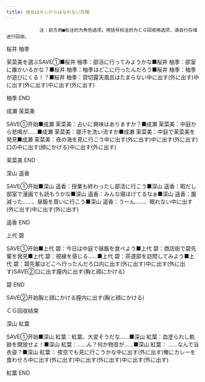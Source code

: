 ```yaml
---
title: 彼女はオレからはなれない攻略
---
```


                注：前方用■标注的为角色选项。用括号标注的为ＣＧ回收用选项，请自行存储进行回收。

桜井 柚季

茉菜美を選ぶSAVE①■桜井 柚季：部活に行ってみようかな■桜井 柚季：部室に誰かいるかな？■桜井 柚季：柚季はどこに行ったんだろう■桜井 柚季：柚季が遊びにくる！？■桜井 柚季：貸切露天風呂はたまらない中に出す(外に出す)中に出す(外に出す)中に出す(外に出す)

柚季 END

成瀬 茉菜美

SAVE①开始■成瀬 茉菜美：占いに興味はありますか？■成瀬 茉菜美：中庭から悲鳴が……■成瀬 茉菜美：寝汗を洗い流すか■成瀬 茉菜美：中庭で茉菜美を発見■成瀬 茉菜美：夜の海を見に行こう中に出す(外に出す)中に出す(外に出す)口の中に出す(顔にかける)中に出す(外に出す)

茉菜美 END

深山 遥香

SAVE①开始■深山 遥香：授業も終わったし部活に行こう■深山 遥香：暇だし部室で漫画でも読もうかな■深山 遥香：みんな寝ぼけてるなぁ■深山 遥香：腹減った……、昼飯を買いに行こう■深山 遥香：うーん……、眠れない中に出す(外に出す)中に出す(外に出す)

遥香 END

上代 碧

SAVE①开始■上代 碧：今日は中庭で昼飯を食べよう■上代 碧：商店街で碧先輩を発見■上代 碧：視線を感じる……■上代 碧：茶道部を訪問してみよう■上代 碧：碧先輩はどこへ行ったんだろ口内に出す(外に出す)中に出す(外に出す)SAVE②口に出す膣内に出す(胸と顔にかける)

碧 END

SAVE②开始胸と顔にかける膣内に出す(胸と顔にかける)

ＣＧ回收结束

深山 紅葉

SAVE①开始■深山 紅葉：紅葉、大変そうだな……■深山 紅葉：血塗られし軌跡を開放せよ！■深山 紅葉：……ん？何か物音が……■深山 紅葉： ……なんで浴衣姿？■深山 紅葉： 夜空でも見に行こうかな中に出す(外に出す)俺にカレーを食わせろ中に出す(外に出す)中に出す(外に出す)中に出す(外に出す)

紅葉 END
              
